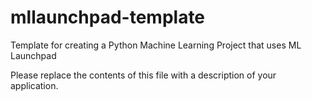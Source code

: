 # mllaunchpad-template
Template for creating a Python Machine Learning Project that uses ML Launchpad

Please replace the contents of this file with a description of your application.
